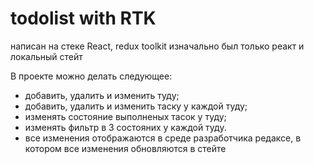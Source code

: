 # todolist with RTK

напиcан на стеке React, redux toolkit
изначально был только реакт и локальный стейт

В проекте можно делать следующее:
  - добавить, удалить и изменить туду;
  - добавить, удалить и изменить таску у каждой туду;
  - изменять состояние выполненых тасок у туду;
  - изменять фильтр в 3 состояних у каждой туду.
  - все изменения отображаются в среде разработчика редаксе, в котором все изменения обновляются в стейте
  

